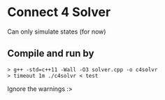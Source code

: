 # Connect 4 Solver
Can only simulate states (for now)

## Compile and run by 

```console
> g++ -std=c++11 -Wall -O3 solver.cpp -o c4solvr 
> timeout 1m ./c4solvr < test

```

Ignore the warnings :>